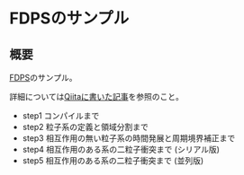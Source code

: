 # FDPSのサンプル

## 概要

[FDPS](https://github.com/FDPS/FDPS)のサンプル。

詳細については[Qiitaに書いた記事](http://qiita.com/kaityo256/items/c4955adaad718fd399bc)を参照のこと。

* step1 コンパイルまで
* step2 粒子系の定義と領域分割まで
* step3 相互作用の無い粒子系の時間発展と周期境界補正まで
* step4 相互作用のある系の二粒子衝突まで (シリアル版)
* step5 相互作用のある系の二粒子衝突まで (並列版)
